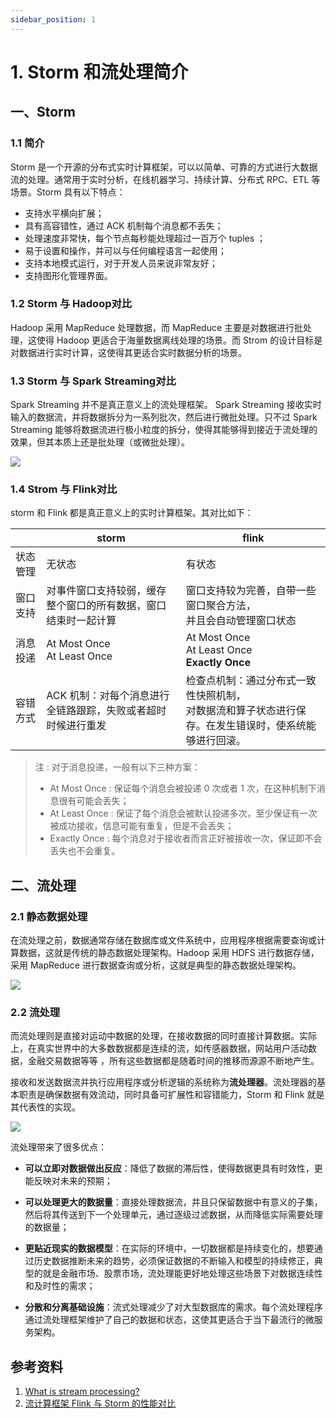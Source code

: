 ```yaml
---
sidebar_position: 1
---
```


# 1. Storm 和流处理简介


## 一、Storm

### 1.1 简介

Storm 是一个开源的分布式实时计算框架，可以以简单、可靠的方式进行大数据流的处理。通常用于实时分析，在线机器学习、持续计算、分布式 RPC、ETL 等场景。Storm 具有以下特点：

+ 支持水平横向扩展；
+ 具有高容错性，通过 ACK 机制每个消息都不丢失；
+ 处理速度非常快，每个节点每秒能处理超过一百万个 tuples ；
+ 易于设置和操作，并可以与任何编程语言一起使用；
+ 支持本地模式运行，对于开发人员来说非常友好；
+ 支持图形化管理界面。



### 1.2 Storm 与 Hadoop对比

Hadoop 采用 MapReduce 处理数据，而 MapReduce 主要是对数据进行批处理，这使得 Hadoop 更适合于海量数据离线处理的场景。而 Strom 的设计目标是对数据进行实时计算，这使得其更适合实时数据分析的场景。



### 1.3 Storm 与 Spark Streaming对比

Spark Streaming 并不是真正意义上的流处理框架。 Spark Streaming 接收实时输入的数据流，并将数据拆分为一系列批次，然后进行微批处理。只不过 Spark Streaming 能够将数据流进行极小粒度的拆分，使得其能够得到接近于流处理的效果，但其本质上还是批处理（或微批处理）。

![](/pictures/streaming-flow.png)

### 1.4 Strom 与 Flink对比

storm 和 Flink 都是真正意义上的实时计算框架。其对比如下：

|          | storm                                                        | flink                                                        |
| -------- | ------------------------------------------------------------ | ------------------------------------------------------------ |
| 状态管理 | 无状态                                                       | 有状态                                                       |
| 窗口支持 | 对事件窗口支持较弱，缓存整个窗口的所有数据，窗口结束时一起计算 | 窗口支持较为完善，自带一些窗口聚合方法，<br/>并且会自动管理窗口状态 |
| 消息投递 | At Most  Once<br/>At Least Once                              | At Most  Once<br/>At Least Once<br/>**Exactly Once**         |
| 容错方式 | ACK 机制：对每个消息进行全链路跟踪，失败或者超时时候进行重发  | 检查点机制：通过分布式一致性快照机制，<br/>对数据流和算子状态进行保存。在发生错误时，使系统能够进行回滚。 |


> 注  :  对于消息投递，一般有以下三种方案：
> + At Most Once : 保证每个消息会被投递 0 次或者 1 次，在这种机制下消息很有可能会丢失；
> + At Least Once : 保证了每个消息会被默认投递多次，至少保证有一次被成功接收，信息可能有重复，但是不会丢失；
> + Exactly Once  :  每个消息对于接收者而言正好被接收一次，保证即不会丢失也不会重复。



## 二、流处理

### 2.1 静态数据处理

在流处理之前，数据通常存储在数据库或文件系统中，应用程序根据需要查询或计算数据，这就是传统的静态数据处理架构。Hadoop 采用 HDFS 进行数据存储，采用 MapReduce 进行数据查询或分析，这就是典型的静态数据处理架构。

![](/pictures/01_data_at_rest_infrastructure.png)



### 2.2 流处理

而流处理则是直接对运动中数据的处理，在接收数据的同时直接计算数据。实际上，在真实世界中的大多数数据都是连续的流，如传感器数据，网站用户活动数据，金融交易数据等等 ，所有这些数据都是随着时间的推移而源源不断地产生。

接收和发送数据流并执行应用程序或分析逻辑的系统称为**流处理器**。流处理器的基本职责是确保数据有效流动，同时具备可扩展性和容错能力，Storm 和 Flink 就是其代表性的实现。

![](/pictures/02_stream_processing_infrastructure.png)



流处理带来了很多优点：

- **可以立即对数据做出反应**：降低了数据的滞后性，使得数据更具有时效性，更能反映对未来的预期；

- **可以处理更大的数据量**：直接处理数据流，并且只保留数据中有意义的子集，然后将其传送到下一个处理单元，通过逐级过滤数据，从而降低实际需要处理的数据量；

- **更贴近现实的数据模型**：在实际的环境中，一切数据都是持续变化的，想要通过历史数据推断未来的趋势，必须保证数据的不断输入和模型的持续修正，典型的就是金融市场、股票市场，流处理能更好地处理这些场景下对数据连续性和及时性的需求；

- **分散和分离基础设施**：流式处理减少了对大型数据库的需求。每个流处理程序通过流处理框架维护了自己的数据和状态，这使其更适合于当下最流行的微服务架构。





## 参考资料

1.  [What is stream processing?](https://www.ververica.com/what-is-stream-processing)
2. [流计算框架 Flink 与 Storm 的性能对比](http://bigdata.51cto.com/art/201711/558416.htm)
